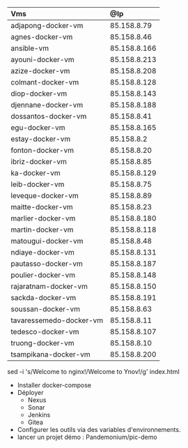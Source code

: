 | Vms                     | @Ip          |
| :---------------------- | :----------- |
| adjapong-docker-vm      | 85.158.8.79  |
| agnes-docker-vm         | 85.158.8.46  |
| ansible-vm              | 85.158.8.166 |
| ayouni-docker-vm        | 85.158.8.213 |
| azize-docker-vm         | 85.158.8.208 |
| colmant-docker-vm       | 85.158.8.128 |
| diop-docker-vm          | 85.158.8.143 |
| djennane-docker-vm      | 85.158.8.188 |
| dossantos-docker-vm     | 85.158.8.41  |
| egu-docker-vm           | 85.158.8.165 |
| estay-docker-vm         | 85.158.8.2   |
| fonton-docker-vm        | 85.158.8.20  |
| ibriz-docker-vm         | 85.158.8.85  |
| ka-docker-vm            | 85.158.8.129 |
| leib-docker-vm          | 85.158.8.75  |
| leveque-docker-vm       | 85.158.8.89  |
| maitte-docker-vm        | 85.158.8.23  |
| marlier-docker-vm       | 85.158.8.180 |
| martin-docker-vm        | 85.158.8.118 |
| matougui-docker-vm      | 85.158.8.48  |
| ndiaye-docker-vm        | 85.158.8.131 |
| pautasso-docker-vm      | 85.158.8.187 |
| poulier-docker-vm       | 85.158.8.148 |
| rajaratnam-docker-vm    | 85.158.8.150 |
| sackda-docker-vm        | 85.158.8.191 |
| soussan-docker-vm       | 85.158.8.63  |
| tavaressemedo-docker-vm | 85.158.8.11  |
| tedesco-docker-vm       | 85.158.8.107 |
| truong-docker-vm        | 85.158.8.10  |
| tsampikana-docker-vm    | 85.158.8.200 |

sed -i 's/Welcome to nginx!/Welcome to Ynov!/g' index.html

- Installer docker-compose
- Déployer 
   * Nexus
   * Sonar
   * Jenkins
   * Gitea
- Configurer les outils via des variables d'environnements.
- lancer un projet démo : Pandemonium/pic-demo
